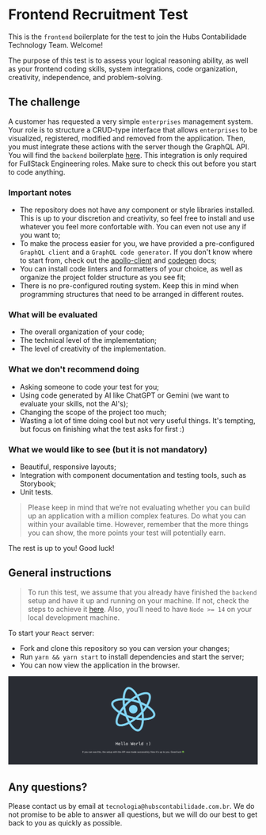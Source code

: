 # Frontend Recruitment Test

This is the `frontend` boilerplate for the test to join the Hubs Contabilidade Technology Team. Welcome!

The purpose of this test is to assess your logical reasoning ability, as well as your frontend coding skills, system integrations, code organization, creativity, independence, and problem-solving.

## The challenge

A customer has requested a very simple `enterprises` management system. Your role is to structure a CRUD-type interface that allows `enterprises` to be visualized, registered, modified and removed from the application. Then, you must integrate these actions with the server though the GraphQL API. You will find the `backend` boilerplate [here](https://github.com/hubs-contabilidade/frontend-recruitment-test). This integration is only required for FullStack Engineering roles. Make sure to check this out before you start to code anything.

### Important notes

- The repository does not have any component or style libraries installed. This is up to your discretion and creativity, so feel free to install and use whatever you feel more confortable with. You can even not use any if you want to;
- To make the process easier for you, we have provided a pre-configured `GraphQL client` and a `GraphQL code generator`. If you don't know where to start from, check out the [apollo-client](https://www.apollographql.com/docs/react) and [codegen](https://the-guild.dev/graphql/codegen/docs/guides/react-vue) docs;
- You can install code linters and formatters of your choice, as well as organize the project folder structure as you see fit;
- There is no pre-configured routing system. Keep this in mind when programming structures that need to be arranged in different routes.

### What will be evaluated

- The overall organization of your code;
- The technical level of the implementation;
- The level of creativity of the implementation.

### What we don't recommend doing

- Asking someone to code your test for you;
- Using code generated by AI like ChatGPT or Gemini (we want to evaluate your skills, not the AI's);
- Changing the scope of the project too much;
- Wasting a lot of time doing cool but not very useful things. It's tempting, but focus on finishing what the test asks for first :)

### What we would like to see (but it is not mandatory)

- Beautiful, responsive layouts;
- Integration with component documentation and testing tools, such as Storybook;
- Unit tests.

> Please keep in mind that we’re not evaluating whether you can build up an application with a million complex features. Do what you can within your available time. However, remember that the more things you can show, the more points your test will potentially earn.

The rest is up to you! Good luck!

## General instructions

> To run this test, we assume that you already have finished the `backend` setup and have it up and running on your machine. If not, check the steps to achieve it [here](https://github.com/hubs-contabilidade/backend-recruitment-test?tab=readme-ov-file#general-instructions). Also, you’ll need to have `Node >= 14` on your local development machine.

To start your `React` server:

- Fork and clone this repository so you can version your changes;
- Run `yarn && yarn start` to install dependencies and start the server;
- You can now view the application in the browser.

![Application Running](src/assets/images/app-running.png)

## Any questions?

Please contact us by email at `tecnologia@hubscontabilidade.com.br`. We do not promise to be able to answer all questions, but we will do our best to get back to you as quickly as possible.
